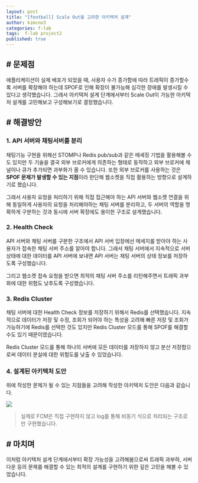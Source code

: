 ```yaml
---
layout: post
title: "[football] Scale Out을 고려한 아키텍처 설계"
author: kimcno3
categories: f-lab
tags:  f-lab project2
published: true
---
```


## # 문제점
애플리케이션이 실제 배포가 되었을 때, 사용자 수가 증가함에 따라 트래픽이 증가할수록 서버를 확장해야 하는데 SPOF로 인해 확장이 불가능해 심각한 장애를 발생시킬 수 있다고 생각했습니다. 그래서 아키텍처 설계 단계에서부터 Scale Out이 가능한 아키텍처 설계를 고민해보고 구성해보기로 결정했습니다. 

## # 해결방안
### 1. API 서버와 채팅서버를 분리
채팅기능 구현을 위해선 STOMP나 Redis pub/sub과 같은 메세징 기법을 활용해볼 수도 있지만 두 기술을 결국 외부 브로커에게 의존하는 형태로 동작하고 외부 브로커에 채널이나 큐가 추가되면 과부화가 올 수 있습니다. 또한 외부 브로커를 사용하는 것은 **SPOF 문제가 발생할 수 있는 지점**이라 판단해 웹소켓을 직접 활용하는 방향으로 설계하기로 했습니다.

그래서 사용자 요청을 처리하기 위해 직접 접근해야 하는 API 서버와 웹소켓 연결을 위해 동일하게 사용자의 요청을 처리해야하는 채팅 서버를 분리하고, 두 서버의 역할을 명확하게 구분하는 것과 동시에 서버 확장에도 용이한 구조로 설계했습니다.

### 2. Health Check
API 서버와 채팅 서버를 구분한 구조에서 API 서버 입장에선 메세지를 받아야 하는 사용자가 접속한 채팅 서버 주소를 알아야 합니다. 그래서 채팅 서버에서 지속적으로 서버 상태에 대한 데이터를 API 서버에 보내면 API 서버는 채팅 서버의 상태 정보를 저장하도록 구성했습니다.

그리고 웹소켓 접속 요청을 받으면 최적의 채팅 서버 주소를 리턴해주면서 트래픽 과부화에 대한 위험도 낮추도록 구성했습니다.

### 3. Redis Cluster
채팅 서버에 대한 Health Check 정보를 저장하기 위해서 Redis를 선택했습니다. 지속적으로 데이터가 저장 및 수정, 조회가 되어야 하는 특성을 고려해 빠른 저장 및 조회가 가능하기에 Redis를 선택한 것도 있지만 Redis Cluster 모드를 통해 SPOF를 해결할 수도 있기 때문이였습니다.

Redis Cluster 모드를 통해 하나의 서버에 모든 데이터를 저장하지 않고 분산 저장함으로써 데이터 분실에 대한 위험도를 낮출 수 있었습니다.

### 4. 설계된 아키텍처 도안
위에 작성한 문제가 될 수 있는 지점들을 고려해 작성한 아키텍처 도안은 다음과 같습니다.

![](https://www.notion.so/image/https%3A%2F%2Fs3-us-west-2.amazonaws.com%2Fsecure.notion-static.com%2Fc85a877e-0c52-46c1-8f05-2db2a4db3104%2Farchitecture.drawio.png?table=block&id=dad3c153-f821-402a-a19c-ded9cec0e9a3&spaceId=74818e1f-1cd4-4adc-ae94-8afb88b31553&width=2000&userId=2f0da12b-1a66-4b50-bcbe-b24c58210e93&cache=v2)

> 실제로 FCM은 직접 구현하지 않고 log를 통해 비동기 식으로 처리되는 구조로만 구현했습니다.

## # 마치며
이처럼 아키텍처 설계 단계에서부터 확장 가능성을 고려해봄으로써 트래픽 과부하, 서버 다운 등의 문제를 해결할 수 있는 최적의 설계를 구현하기 위한 깊은 고민을 해볼 수 있었습니다.